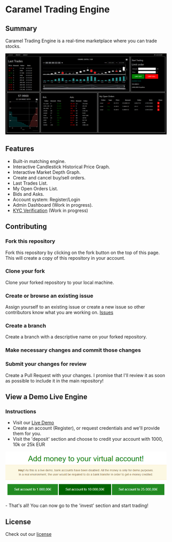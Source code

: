 # Caramel Trading Engine

## Summary
Caramel Trading Engine is a real-time marketplace where you can trade stocks.

<p align="left">
  <img src="Assets/images/project/trading_view_logged_in.PNG" width="800" title="Trading View Logged In"> 
</p>

## Features
- Built-in matching engine.
- Interactive Candlestick Historical Price Graph.
- Interactive Market Depth Graph.
- Create and cancel buy/sell orders.
- Last Trades List.
- My Open Orders List.
- Bids and Asks.
- Account system: Register/Login
- Admin Dashboard (Work in progress).
- [KYC Verification](https://en.wikipedia.org/wiki/Know_your_customer) (Work in progress)

## Contributing
### Fork this repository
Fork this repository by clicking on the fork button on the top of this page. This will create a copy of this repository in your account.
### Clone your fork
Clone your forked repository to your local machine.
### Create or browse an existing issue
Assign yourself to an existing issue or create a new issue so other contributors know what you are working on.
[Issues](https://github.com/pablogalve/Caramel-Trading-Engine/issues)
### Create a branch
Create a branch with a descriptive name on your forked repository.
### Make necessary changes and commit those changes
### Submit your changes for review
Create a Pull Request with your changes. I promise that I'll review it as soon as possible to include it in the main repository!

## View a Demo Live Engine
### Instructions
- Visit our [Live Demo](https://www.pablogalve.com/caramel_capital/invest/equity/market-pro)
- Create an account (Register), or request credentials and we'll provide them for you.
- Visit the 'deposit' section and choose to credit your account with 1000, 10k or 25k EUR
<p align="left">
  <img src="Assets/images/project/deposit_demo.PNG" width="600" title="Deposit Demo"> 
</p>
- That's all! You can now go to the 'invest' section and start trading!

## License
Check out our [license](license.md)